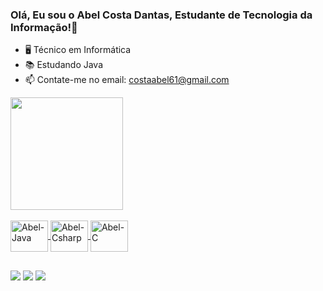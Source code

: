 ### Olá, Eu sou o Abel Costa Dantas, Estudante de Tecnologia da Informação!👋
- 🖥️ Técnico em Informática 
- 📚 Estudando Java
- 📫 Contate-me no email: costaabel61@gmail.com

<div align="left">
  <a href="https://github.com/abeldantas019">
  <img height="180em" src="https://github-readme-stats.vercel.app/api?username=abeldantas019&show_icons=true&theme=darcula&include_all_commits=true&count_private=true"/>
</div>

<div style="display: inline_block"><br>
  <img align="center" alt="Abel-Java" height="50" width="60" <img src="https://cdn.jsdelivr.net/gh/devicons/devicon/icons/java/java-original-wordmark.svg"/> </img>
  <img align="center" alt="Abel-Csharp" height="50" width="60" <img src="https://cdn.jsdelivr.net/gh/devicons/devicon/icons/csharp/csharp-original.svg" /> </img>
  <img align="center" alt="Abel-C" height="50" width="60" <img src="https://cdn.jsdelivr.net/gh/devicons/devicon/icons/c/c-original.svg" /> </img>
</div>

 ##
 
</div>
  <a href="https://www.instagram.com/abel0dz9" target="_blank"><img src="https://img.shields.io/badge/Instagram-E4405F?style=for-the-badge&logo=instagram&logoColor=white" target="_blank"></a>
  <a href="https://www.linkedin.com/in/abel-costa-b57839207/" target="_blank"><img src="https://img.shields.io/badge/LinkedIn-0077B5?style=for-the-badge&logo=linkedin&logoColor=white" target="_blank"></a>
  <a href = "mailto:costaabel61@gmail.com"><img src="https://img.shields.io/badge/Gmail-D14836?style=for-the-badge&logo=gmail&logoColor=white" alvo ="_blank"></a>
</div>

